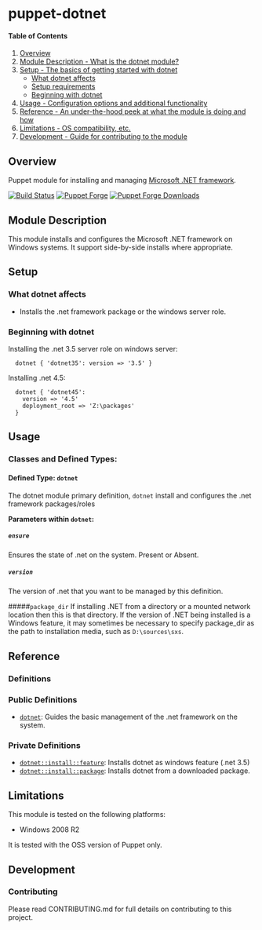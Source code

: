 # puppet-dotnet

#### Table of Contents

1. [Overview](#overview)
2. [Module Description - What is the dotnet module?](#module-description)
3. [Setup - The basics of getting started with dotnet](#setup)
    * [What dotnet affects](#what-dotnet-affects)
    * [Setup requirements](#setup-requirements)
    * [Beginning with dotnet](#beginning-with-dotnet)
4. [Usage - Configuration options and additional functionality](#usage)
5. [Reference - An under-the-hood peek at what the module is doing and how](#reference)
5. [Limitations - OS compatibility, etc.](#limitations)
6. [Development - Guide for contributing to the module](#development)

## Overview

Puppet module for installing and managing [Microsoft .NET framework](http://www.microsoft.com/net).

[![Build Status](https://travis-ci.org/voxpupuli/puppet-dotnet.svg?branch=master)](https://travis-ci.org/voxpupuli/puppet-dotnet)
[![Puppet Forge](http://img.shields.io/puppetforge/v/puppet/dotnet.svg)](https://forge.puppet.com/puppet/dotnet)
[![Puppet Forge Downloads](http://img.shields.io/puppetforge/dt/puppet/dotner.svg)](https://forge.puppetlabs.com/puppet/dotnet)

## Module Description

This module installs and configures the Microsoft .NET framework on Windows systems. It support side-by-side installs where appropriate.

## Setup

### What dotnet affects

* Installs the .net framework package or the windows server role.

### Beginning with dotnet

Installing the .net 3.5 server role on windows server:

```puppet
  dotnet { 'dotnet35': version => '3.5' }
```

Installing .net 4.5:

```puppet
  dotnet { 'dotnet45':
    version => '4.5'
    deployment_root => 'Z:\packages'
  }
```

## Usage

### Classes and Defined Types:

#### Defined Type: `dotnet`
The dotnet module primary definition, `dotnet` install and configures the .net framework packages/roles

**Parameters within `dotnet`:**
##### `ensure`
Ensures the state of .net on the system. Present or Absent.

##### `version`
The version of .net that you want to be managed by this definition.

#####`package_dir`
If installing .NET from a directory or a mounted network location then this is
that directory. If the version of .NET being installed is a Windows feature, it
may sometimes be necessary to specify package\_dir as the path to installation
media, such as `D:\sources\sxs`.

## Reference

### Definitions
### Public Definitions
* [`dotnet`](#define_dotnet): Guides the basic management of the .net framework on the system.

### Private Definitions
* [`dotnet::install::feature`](#define-install_feature): Installs dotnet as windows feature (.net 3.5)
* [`dotnet::install::package`](#define-install_package): Installs dotnet from a downloaded package.

## Limitations

This module is tested on the following platforms:

* Windows 2008 R2

It is tested with the OSS version of Puppet only.

## Development

### Contributing

Please read CONTRIBUTING.md for full details on contributing to this project.
